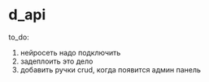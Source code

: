 # d_api
to_do:
1) нейросеть надо подключить
2) задеплоить это дело
3) добавить ручки crud, когда появится админ панель